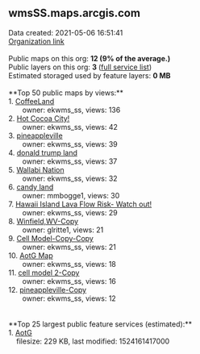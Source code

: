 <h2>wmsSS.maps.arcgis.com</h2> Data created: 2021-05-06 16:51:41 <br /><a target='new' href='https://wmsSS.maps.arcgis.com'>Organization link</a><br /><br />Public maps on this org: <b>12 (9% of the average.)</b><br />Public layers on this org: <b>3 </b>(<a target='new' href='https://services.arcgis.com/v1NIAwbNwEsE7Q8i/ArcGIS/rest/services'>full service list</a>)<br />Estimated storaged used by feature layers: <b>0 MB</b><br /><br />**Top 50 public maps by views:**<br />  1. <a target='new' href='https://www.arcgis.com/home/item.html?id=16fa0f00771d4dc89c5497e2823174f7'>CoffeeLand</a> <br />  &nbsp;&nbsp;&nbsp;&nbsp; &nbsp;&nbsp;owner: ekwms_ss, views: 136<br />  2. <a target='new' href='https://www.arcgis.com/home/item.html?id=016f317747694438befd6dc70289f10c'>Hot Cocoa City!</a> <br />  &nbsp;&nbsp;&nbsp;&nbsp; &nbsp;&nbsp;owner: ekwms_ss, views: 42<br />  3. <a target='new' href='https://www.arcgis.com/home/item.html?id=767504a24d0845bc9cf93f6034737e88'>pineappleville</a> <br />  &nbsp;&nbsp;&nbsp;&nbsp; &nbsp;&nbsp;owner: ekwms_ss, views: 39<br />  4. <a target='new' href='https://www.arcgis.com/home/item.html?id=21e28a661eee47c8aef84c75cac43c9d'>donald trump land</a> <br />  &nbsp;&nbsp;&nbsp;&nbsp; &nbsp;&nbsp;owner: ekwms_ss, views: 37<br />  5. <a target='new' href='https://www.arcgis.com/home/item.html?id=ee4082a9be0143d0a3b02f70d7f0459f'>Wallabi Nation</a> <br />  &nbsp;&nbsp;&nbsp;&nbsp; &nbsp;&nbsp;owner: ekwms_ss, views: 32<br />  6. <a target='new' href='https://www.arcgis.com/home/item.html?id=7ceb9ed5c86943c496a862384e7e49b0'>candy land</a> <br />  &nbsp;&nbsp;&nbsp;&nbsp; &nbsp;&nbsp;owner: mmbogge1, views: 30<br />  7. <a target='new' href='https://www.arcgis.com/home/item.html?id=aca3b566ed4b47b7a41201320b56af57'>Hawaii Island Lava Flow Risk- Watch out!</a> <br />  &nbsp;&nbsp;&nbsp;&nbsp; &nbsp;&nbsp;owner: ekwms_ss, views: 29<br />  8. <a target='new' href='https://www.arcgis.com/home/item.html?id=11575ef3b2c0404c8f28fc238bfbea35'>Winfield,WV-Copy</a> <br />  &nbsp;&nbsp;&nbsp;&nbsp; &nbsp;&nbsp;owner: glritte1, views: 21<br />  9. <a target='new' href='https://www.arcgis.com/home/item.html?id=af0fd558be6249f383cfa57025bee2d1'>Cell Model-Copy-Copy</a> <br />  &nbsp;&nbsp;&nbsp;&nbsp; &nbsp;&nbsp;owner: ekwms_ss, views: 21<br />  10. <a target='new' href='https://www.arcgis.com/home/item.html?id=5bf8bf4a3b6e4986b7fedecc034bfbb5'>AotG Map</a> <br />  &nbsp;&nbsp;&nbsp;&nbsp; &nbsp;&nbsp;owner: ekwms_ss, views: 18<br />  11. <a target='new' href='https://www.arcgis.com/home/item.html?id=0b7b5f218cab4f1b804784608f0ea15d'>cell model 2-Copy</a> <br />  &nbsp;&nbsp;&nbsp;&nbsp; &nbsp;&nbsp;owner: ekwms_ss, views: 16<br />  12. <a target='new' href='https://www.arcgis.com/home/item.html?id=8f03ec188e264e71bd8829d25ba787e3'>pineappleville-Copy</a> <br />  &nbsp;&nbsp;&nbsp;&nbsp; &nbsp;&nbsp;owner: ekwms_ss, views: 12<br /><br /><br />**Top 25 largest public feature services (estimated):**<br /> 1. <a target='new' href='https://www.arcgis.com/home/item.html?id=06c498370c894a3383ffb0f84ef65729'>AotG</a><br /> &nbsp;&nbsp;&nbsp;&nbsp;filesize: 229 KB, last modified: 1524161417000<br />